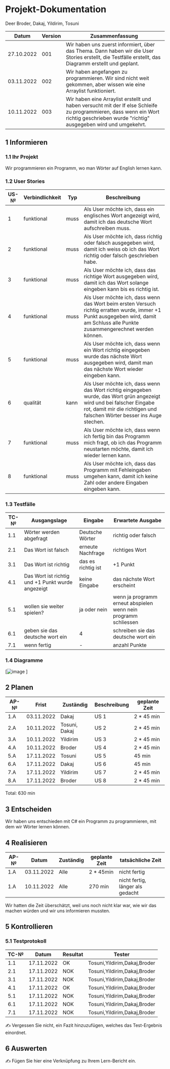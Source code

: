 # Projekt-Dokumentation



Deer Broder, Dakaj, Yildirim, Tosuni

 |Datum|  Version|  Zusammenfassung| 
 |---- | ---------------|---------------------------------- |
 |27.10.2022| 001| Wir haben uns zuerst informiert, über das Thema. Dann haben wir die User Stories erstellt, die Testfälle erstellt, das Diagramm erstellt und geplant.|
 |03.11.2022| 002| Wir haben angefangen zu programmieren. Wir sind nicht weit gekommen, aber wissen wie eine Arraylist funktioniert.|
|10.11.2022| 003| Wir haben eine Arraylist erstellt und haben versucht mit der If else Schleife zu programmieren, dass wenn ein Wort richtig geschrieben wurde "richtig" ausgegeben wird und umgekehrt.|

## 1 Informieren

### 1.1 Ihr Projekt

Wir programmieren ein Programm, wo man Wörter auf English lernen kann.

### 1.2 User Stories

| US-№ | Verbindlichkeit | Typ  | Beschreibung                       |
| ---- | --------------- | ---- | ---------------------------------- |
| 1    | funktional                |muss      | Als User möchte ich, dass ein englisches Wort angezeigt wird, damit ich das deutsche Wort aufschreiben muss. |
| 2  | funktional                |muss      | Als User möchte ich, dass richtig oder falsch ausgegeben wird, damit ich weiss ob ich das Wort richtig oder falsch geschrieben habe.                                   |
| 3 | funktional                |muss      | Als User möchte ich, dass das richtige Wort ausgegeben wird, damit ich das Wort solange eingeben kann bis es richtig ist.                                   |
| 4 | funktional              |muss      | Als User möchte ich, dass wenn das Wort beim ersten Versuch richtig erratten wurde, immer +1 Punkt ausgegeben wird, damit am Schluss alle Punkte zusammengerechnet werden können.                                   |
| 5 | funktional  |muss      | Als User möchte ich, dass wenn ein Wort richtig eingegeben wurde das nächste Wort ausgegeben wird, damit man das nächste Wort wieder eingeben kann.                      |
| 6 | qualität  |kann      |Als User möchte ich, dass wenn das Wort richtig eingegeben wurde, das Wort grün angezeigt wird und bei falscher Eingabe rot, damit mir die richtigen und falschen Wörter besser ins Auge stechen.               |
| 7 | funktional  |muss      | Als User möchte ich, dass wenn ich fertig bin das Programm mich fragt, ob ich das Programm neustarten möchte, damit ich wieder lernen kann.                    |
| 8 | funktional  |muss      | Als User möchte ich, dass das Programm mit Fehleingaben umgehen kann, damit ich keine Zahl oder andere Eingaben eingeben kann.          |


  




### 1.3 Testfälle

| TC-№ | Ausgangslage | Eingabe | Erwartete Ausgabe |
| ---- | ------------ | ------- | ----------------- |
| 1.1  | Wörter werden abgefragt             |Deutsche Wörter         |richtig oder falsch                   |
| 2.1  | Das Wort ist falsch            |erneute Nachfrage         |richtiges Wort                    |
| 3.1  | Das Wort ist richtig            |das es richtig ist        |+1 Punkt
| 4.1  | Das Wort ist richtig und +1 Punkt wurde angezeigt| keine Eingabe| das nächste Wort erscheint| 
| 5.1  | wollen sie weiter spielen?| ja oder nein| wenn ja programm erneut abspielen wenn nein programm schliessen|
| 6.1  | geben sie das deutsche wort ein |4| schreiben sie das deutsche wort ein|
| 7.1  | wenn fertig|-| anzahl Punkte|







### 1.4 Diagramme

[![image](https://user-images.githubusercontent.com/111045987/198239401-fb5a916e-fe66-418c-9a79-32fe8a83a5a5.png)
]

## 2 Planen

| AP-№ | Frist | Zuständig | Beschreibung | geplante Zeit |
| ---- | ----- | --------- | ------------ | ------------- |
| 1.A |  03.11.2022      |Dakaj          | US 1             | 2 *  45 min             |
| 2.A  | 10.11.2022      |Tosuni, Dakaj           | US 2             | 2 * 45 min               |
| 3.A  | 10.11.2022      |Yildirim         | US 3             | 2 * 45 min               |
| 4.A  | 10.11.2022      |Broder          | US 4           | 2 * 45 min               |
| 5.A  | 17.11.2022      |Tosuni          | US 5           | 45 min               |
| 6.A  | 17.11.2022      |Dakaj           | US 6           | 45 min               |
| 7.A  | 17.11.2022      |Yildirim           | US 7           | 2 * 45 min               |
| 8.A  | 17.11.2022      |Broder           | US 8           | 2 * 45 min               |
Total: 630 min


## 3 Entscheiden

Wir haben uns entschieden mit C# ein Programm zu programmieren, mit dem wir Wörter lernen können.

## 4 Realisieren

| AP-№ | Datum | Zuständig | geplante Zeit | tatsächliche Zeit |
| ---- | ----- | --------- | ------------- | ----------------- |
| 1.A  | 03.11.2022      |Alle           |  2 * 45min     |nicht fertig       |
| 1.A  | 10.11.2022     |Alle           |  270 min             | nicht fertig, länger als gedacht                  |

Wir hatten die Zeit überschätzt, weil uns noch nicht klar war, wie wir das machen würden und wir uns informieren mussten. 

## 5 Kontrollieren

### 5.1 Testprotokoll

| TC-№ | Datum | Resultat | Tester |
| ---- | ----- | -------- | ------ |
| 1.1  |17.11.2022|OK|Tosuni,Yildirim,Dakaj,Broder|
| 2.1  |17.11.2022|NOK|Tosuni,Yildirim,Dakaj,Broder|
| 3.1  |17.11.2022|NOK|Tosuni,Yildirim,Dakaj,Broder|
| 4.1  |17.11.2022|OK|Tosuni,Yildirim,Dakaj,Broder|
| 5.1  |17.11.2022|NOK|Tosuni,Yildirim,Dakaj,Broder|
| 6.1  |17.11.2022|NOK|Tosuni,Yildirim,Dakaj,Broder|
| 7.1  |17.11.2022|NOK|Tosuni,Yildirim,Dakaj,Broder|

✍️ Vergessen Sie nicht, ein Fazit hinzuzufügen, welches das Test-Ergebnis einordnet.



## 6 Auswerten

✍️ Fügen Sie hier eine Verknüpfung zu Ihrem Lern-Bericht ein.
